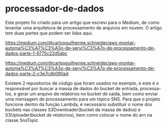 # processador-de-dados
Este projeto foi criado para um artigo que escrevi para o Medium, de como levantar uma arquitetura de processamento de arquivos em nuvem. O artigo tem duas partes que podem ser lidas aqui.

https://medium.com/@carlosguilherme.schneider/aws-montar-automa%C3%A7%C3%A3o-de-servi%C3%A7o-de-processamento-de-dados-parte-1-9775c22d5abc

https://medium.com/@carlosguilherme.schneider/aws-montar-automa%C3%A7%C3%A3o-de-servi%C3%A7o-de-processamento-de-dados-parte-2-c3e7cdb090ad

Existem 2 repositorios de código que foram usados no exemplo, e este é o responsável por buscar a massa de dados do bucket de entrada, processa-los, e gerar um arquivo de relatórios no bucket de saída, bem como enviar uma mensagem de processamento para um tópico SNS.
Para que o projeto funcione dentro da função Lambda, é necessário substituir o nome dos buckets nas classes S3Downloader(bucket da massa de dados) e S3Uploader(bucket de relatorios), bem como colocar o nome do arn na classe SnsTopic
